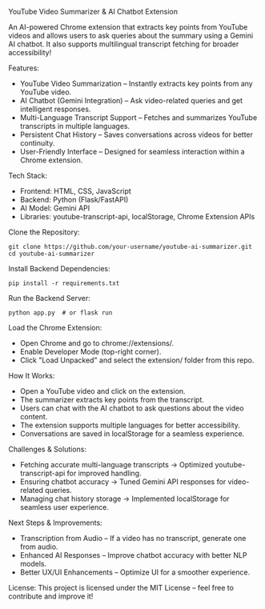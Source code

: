 YouTube Video Summarizer & AI Chatbot Extension

   An AI-powered Chrome extension that extracts key points from YouTube videos and allows users to ask queries about the summary using a Gemini AI chatbot. It also supports multilingual transcript fetching for broader accessibility!

Features:
* YouTube Video Summarization – Instantly extracts key points from any YouTube video.
* AI Chatbot (Gemini Integration) – Ask video-related queries and get intelligent responses.
* Multi-Language Transcript Support – Fetches and summarizes YouTube transcripts in multiple languages.
* Persistent Chat History – Saves conversations across videos for better continuity.
* User-Friendly Interface – Designed for seamless interaction within a Chrome extension.

Tech Stack:
* Frontend: HTML, CSS, JavaScript
* Backend: Python (Flask/FastAPI)
* AI Model: Gemini API
* Libraries: youtube-transcript-api, localStorage, Chrome Extension APIs

Clone the Repository:

    git clone https://github.com/your-username/youtube-ai-summarizer.git
    cd youtube-ai-summarizer

Install Backend Dependencies:

    pip install -r requirements.txt

Run the Backend Server:

    python app.py  # or flask run

Load the Chrome Extension:
* Open Chrome and go to chrome://extensions/.
* Enable Developer Mode (top-right corner).
* Click "Load Unpacked" and select the extension/ folder from this repo.

How It Works:
* Open a YouTube video and click on the extension.
* The summarizer extracts key points from the transcript.
* Users can chat with the AI chatbot to ask questions about the video content.
* The extension supports multiple languages for better accessibility.
* Conversations are saved in localStorage for a seamless experience.

Challenges & Solutions:
* Fetching accurate multi-language transcripts → Optimized youtube-transcript-api for improved handling.
* Ensuring chatbot accuracy → Tuned Gemini API responses for video-related queries.
* Managing chat history storage → Implemented localStorage for seamless user experience.

Next Steps & Improvements:
* Transcription from Audio – If a video has no transcript, generate one from audio.
* Enhanced AI Responses – Improve chatbot accuracy with better NLP models.
* Better UX/UI Enhancements – Optimize UI for a smoother experience.

License:
This project is licensed under the MIT License – feel free to contribute and improve it!







